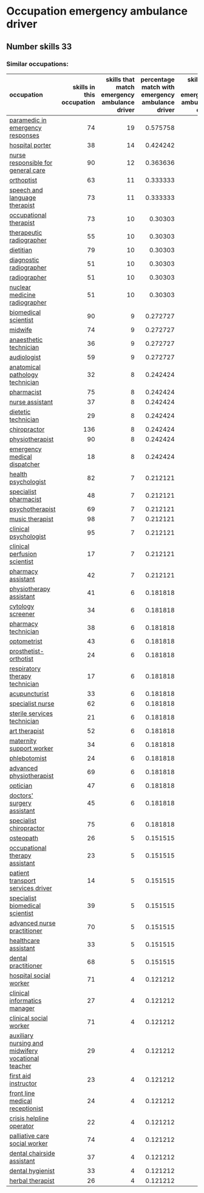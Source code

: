 # Occupation emergency ambulance driver
## Number skills 33
### Similar occupations:
| occupation                                                                                                  |   skills in this occupation |   skills that match emergency ambulance driver |   percentage match with emergency ambulance driver |   skills not in emergency ambulance driver |
|:------------------------------------------------------------------------------------------------------------|----------------------------:|-----------------------------------------------:|---------------------------------------------------:|-------------------------------------------:|
| [paramedic in emergency responses](paramedic_in_emergency_responses.md)                                     |                          74 |                                             19 |                                           0.575758 |                                         55 |
| [hospital porter](hospital_porter.md)                                                                       |                          38 |                                             14 |                                           0.424242 |                                         24 |
| [nurse responsible for general care](nurse_responsible_for_general_care.md)                                 |                          90 |                                             12 |                                           0.363636 |                                         78 |
| [orthoptist](orthoptist.md)                                                                                 |                          63 |                                             11 |                                           0.333333 |                                         52 |
| [speech and language therapist](speech_and_language_therapist.md)                                           |                          73 |                                             11 |                                           0.333333 |                                         62 |
| [occupational therapist](occupational_therapist.md)                                                         |                          73 |                                             10 |                                           0.30303  |                                         63 |
| [therapeutic radiographer](therapeutic_radiographer.md)                                                     |                          55 |                                             10 |                                           0.30303  |                                         45 |
| [dietitian](dietitian.md)                                                                                   |                          79 |                                             10 |                                           0.30303  |                                         69 |
| [diagnostic radiographer](diagnostic_radiographer.md)                                                       |                          51 |                                             10 |                                           0.30303  |                                         41 |
| [radiographer](radiographer.md)                                                                             |                          51 |                                             10 |                                           0.30303  |                                         41 |
| [nuclear medicine radiographer](nuclear_medicine_radiographer.md)                                           |                          51 |                                             10 |                                           0.30303  |                                         41 |
| [biomedical scientist](biomedical_scientist.md)                                                             |                          90 |                                              9 |                                           0.272727 |                                         81 |
| [midwife](midwife.md)                                                                                       |                          74 |                                              9 |                                           0.272727 |                                         65 |
| [anaesthetic technician](anaesthetic_technician.md)                                                         |                          36 |                                              9 |                                           0.272727 |                                         27 |
| [audiologist](audiologist.md)                                                                               |                          59 |                                              9 |                                           0.272727 |                                         50 |
| [anatomical pathology technician](anatomical_pathology_technician.md)                                       |                          32 |                                              8 |                                           0.242424 |                                         24 |
| [pharmacist](pharmacist.md)                                                                                 |                          75 |                                              8 |                                           0.242424 |                                         67 |
| [nurse assistant](nurse_assistant.md)                                                                       |                          37 |                                              8 |                                           0.242424 |                                         29 |
| [dietetic technician](dietetic_technician.md)                                                               |                          29 |                                              8 |                                           0.242424 |                                         21 |
| [chiropractor](chiropractor.md)                                                                             |                         136 |                                              8 |                                           0.242424 |                                        128 |
| [physiotherapist](physiotherapist.md)                                                                       |                          90 |                                              8 |                                           0.242424 |                                         82 |
| [emergency medical dispatcher](emergency_medical_dispatcher.md)                                             |                          18 |                                              8 |                                           0.242424 |                                         10 |
| [health psychologist](health_psychologist.md)                                                               |                          82 |                                              7 |                                           0.212121 |                                         75 |
| [specialist pharmacist](specialist_pharmacist.md)                                                           |                          48 |                                              7 |                                           0.212121 |                                         41 |
| [psychotherapist](psychotherapist.md)                                                                       |                          69 |                                              7 |                                           0.212121 |                                         62 |
| [music therapist](music_therapist.md)                                                                       |                          98 |                                              7 |                                           0.212121 |                                         91 |
| [clinical psychologist](clinical_psychologist.md)                                                           |                          95 |                                              7 |                                           0.212121 |                                         88 |
| [clinical perfusion scientist](clinical_perfusion_scientist.md)                                             |                          17 |                                              7 |                                           0.212121 |                                         10 |
| [pharmacy assistant](pharmacy_assistant.md)                                                                 |                          42 |                                              7 |                                           0.212121 |                                         35 |
| [physiotherapy assistant](physiotherapy_assistant.md)                                                       |                          41 |                                              6 |                                           0.181818 |                                         35 |
| [cytology screener](cytology_screener.md)                                                                   |                          34 |                                              6 |                                           0.181818 |                                         28 |
| [pharmacy technician](pharmacy_technician.md)                                                               |                          38 |                                              6 |                                           0.181818 |                                         32 |
| [optometrist](optometrist.md)                                                                               |                          43 |                                              6 |                                           0.181818 |                                         37 |
| [prosthetist-orthotist](prosthetist-orthotist.md)                                                           |                          24 |                                              6 |                                           0.181818 |                                         18 |
| [respiratory therapy technician](respiratory_therapy_technician.md)                                         |                          17 |                                              6 |                                           0.181818 |                                         11 |
| [acupuncturist](acupuncturist.md)                                                                           |                          33 |                                              6 |                                           0.181818 |                                         27 |
| [specialist nurse](specialist_nurse.md)                                                                     |                          62 |                                              6 |                                           0.181818 |                                         56 |
| [sterile services technician](sterile_services_technician.md)                                               |                          21 |                                              6 |                                           0.181818 |                                         15 |
| [art therapist](art_therapist.md)                                                                           |                          52 |                                              6 |                                           0.181818 |                                         46 |
| [maternity support worker](maternity_support_worker.md)                                                     |                          34 |                                              6 |                                           0.181818 |                                         28 |
| [phlebotomist](phlebotomist.md)                                                                             |                          24 |                                              6 |                                           0.181818 |                                         18 |
| [advanced physiotherapist](advanced_physiotherapist.md)                                                     |                          69 |                                              6 |                                           0.181818 |                                         63 |
| [optician](optician.md)                                                                                     |                          47 |                                              6 |                                           0.181818 |                                         41 |
| [doctors' surgery assistant](doctors'_surgery_assistant.md)                                                 |                          45 |                                              6 |                                           0.181818 |                                         39 |
| [specialist chiropractor](specialist_chiropractor.md)                                                       |                          75 |                                              6 |                                           0.181818 |                                         69 |
| [osteopath](osteopath.md)                                                                                   |                          26 |                                              5 |                                           0.151515 |                                         21 |
| [occupational therapy assistant](occupational_therapy_assistant.md)                                         |                          23 |                                              5 |                                           0.151515 |                                         18 |
| [patient transport services driver](patient_transport_services_driver.md)                                   |                          14 |                                              5 |                                           0.151515 |                                          9 |
| [specialist biomedical scientist](specialist_biomedical_scientist.md)                                       |                          39 |                                              5 |                                           0.151515 |                                         34 |
| [advanced nurse practitioner](advanced_nurse_practitioner.md)                                               |                          70 |                                              5 |                                           0.151515 |                                         65 |
| [healthcare assistant](healthcare_assistant.md)                                                             |                          33 |                                              5 |                                           0.151515 |                                         28 |
| [dental practitioner](dental_practitioner.md)                                                               |                          68 |                                              5 |                                           0.151515 |                                         63 |
| [hospital social worker](hospital_social_worker.md)                                                         |                          71 |                                              4 |                                           0.121212 |                                         67 |
| [clinical informatics manager](clinical_informatics_manager.md)                                             |                          27 |                                              4 |                                           0.121212 |                                         23 |
| [clinical social worker](clinical_social_worker.md)                                                         |                          71 |                                              4 |                                           0.121212 |                                         67 |
| [auxiliary nursing and midwifery vocational teacher](auxiliary_nursing_and_midwifery_vocational_teacher.md) |                          29 |                                              4 |                                           0.121212 |                                         25 |
| [first aid instructor](first_aid_instructor.md)                                                             |                          23 |                                              4 |                                           0.121212 |                                         19 |
| [front line medical receptionist](front_line_medical_receptionist.md)                                       |                          24 |                                              4 |                                           0.121212 |                                         20 |
| [crisis helpline operator](crisis_helpline_operator.md)                                                     |                          22 |                                              4 |                                           0.121212 |                                         18 |
| [palliative care social worker](palliative_care_social_worker.md)                                           |                          74 |                                              4 |                                           0.121212 |                                         70 |
| [dental chairside assistant](dental_chairside_assistant.md)                                                 |                          37 |                                              4 |                                           0.121212 |                                         33 |
| [dental hygienist](dental_hygienist.md)                                                                     |                          33 |                                              4 |                                           0.121212 |                                         29 |
| [herbal therapist](herbal_therapist.md)                                                                     |                          26 |                                              4 |                                           0.121212 |                                         22 |
